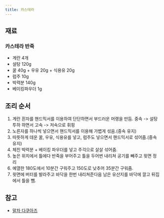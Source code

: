 ```yaml
---
title: 카스테라
---
```


## 재료

### 카스테라 반죽
* 계란 4개
* 설탕 120g
* 꿀 40g + 우유 20g + 식용유 20g
* 럼주 10g
* 박력분 140g
* 베이킹파우더 1g

## 조리 순서

1. 계란 흰자를 핸드믹서를 이용하여 단단하면서 부드러운 머랭을 만듬. 중속 -> 설탕 투하 하면서 고속 -> 저속으로 휘핑
2. 노른자를 하나씩 넣으면서 핸드믹서를 이용해 가볍게 섞음.(중속 유지)
3. 따뜻하게 데운 꿀, 우유, 식용유를 넣고, 럼주도 넣으면서 핸드믹서로 섞어줌.(중속 유지)
4. 체친 박력분 + 베이킹 파우더를 넣고 주걱으로 살살 섞어줌.
5. 높은 위치에서 틀에다 반죽을 부어주고 틀을 두어번 내리쳐 공기를 빼주고 윗면 정리
6. 예열한 180도에서 10분간 구워주고 150도로 낮추어 35분간 구워줌.
7. 윗면에 버터를 발라주고 바닥을 한번 내리쳐준다음 남은 유산지를 바닥에 깔고 뒤집에서 틀을 뺌.

## 참고

* [말차 다쿠아즈](http://www.kenwoodworld.com/ko-kr/cooking-with-kenwood/recipes/baking-and-pastry/malcha-dacquoise)